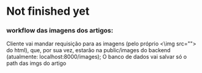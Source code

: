 # Not finished yet

### workflow das imagens dos artigos:
Cliente vai mandar requisição para as imagens (pelo próprio <\img src=""> do html), que, por sua vez, estarão na public/images do backend (atualmente: localhost:8000/images);
O banco de dados vai salvar só o path das imgs do artigo